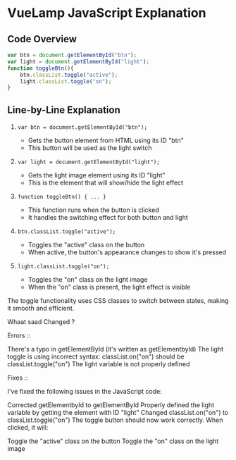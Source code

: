 # VueLamp JavaScript Explanation

## Code Overview
```javascript
var btn = document.getElementById("btn");
var light = document.getElementById("light");
function toggleBtn(){
    btn.classList.toggle("active"); 
    light.classList.toggle("on");
}
```

## Line-by-Line Explanation

1. `var btn = document.getElementById("btn");`
   - Gets the button element from HTML using its ID "btn"
   - This button will be used as the light switch

2. `var light = document.getElementById("light");`
   - Gets the light image element using its ID "light"
   - This is the element that will show/hide the light effect

3. `function toggleBtn() { ... }`
   - This function runs when the button is clicked
   - It handles the switching effect for both button and light

4. `btn.classList.toggle("active");`
   - Toggles the "active" class on the button
   - When active, the button's appearance changes to show it's pressed

5. `light.classList.toggle("on");`
   - Toggles the "on" class on the light image
   - When the "on" class is present, the light effect is visible

The toggle functionality uses CSS classes to switch between states, making it smooth and efficient.


Whaat saad Changed ? 

Errors ::

There's a typo in getElementById (it's written as getElementbyId)
The light toggle is using incorrect syntax: classList.on("on") should be classList.toggle("on")
The light variable is not properly defined

Fixes :: 

I've fixed the following issues in the JavaScript code:

Corrected getElementbyId to getElementById
Properly defined the light variable by getting the element with ID "light"
Changed classList.on("on") to classList.toggle("on")
The toggle button should now work correctly. When clicked, it will:

Toggle the "active" class on the button
Toggle the "on" class on the light image
